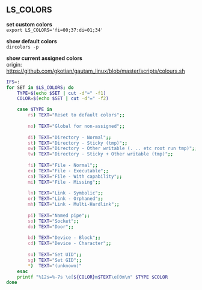 LS_COLORS
---

**set custom colors**  
`export LS_COLORS='fi=00;37:di=01;34'`  

**show default colors**  
`dircolors -p`  

**show current assigned colors**  
origin: https://github.com/gkotian/gautam_linux/blob/master/scripts/colours.sh  
```sh
IFS=:
for SET in $LS_COLORS; do
    TYPE=$(echo $SET | cut -d"=" -f1)
    COLOR=$(echo $SET | cut -d"=" -f2)

    case $TYPE in
        rs) TEXT="Reset to default colors";;
        
        no) TEXT="Global for non-assigned";;
        
        di) TEXT="Directory - Normal";;
        st) TEXT="Directory - Sticky (tmp)";;
        ow) TEXT="Directory - Other writable (. .. etc root run tmp)";;
        tw) TEXT="Directory - Sticky + Other writable (tmp)";;
        
        fi) TEXT="File - Normal";;
        ex) TEXT="File - Executable";;
        ca) TEXT="File - With capability";;
        mi) TEXT="File - Missing";;
        
        ln) TEXT="Link - Symbolic";;
        or) TEXT="Link - Orphaned";;
        mh) TEXT="Link - Multi-Hardlink";;
        
        pi) TEXT="Named pipe";;
        so) TEXT="Socket";;
        do) TEXT="Door";;
        
        bd) TEXT="Device - Block";;
        cd) TEXT="Device - Character";;
        
        su) TEXT="Set UID";;
        sg) TEXT="Set GID";;
        *)  TEXT="(unknown)"
    esac
    printf "%12s=%-7s \e[${COLOR}m$TEXT\e[0m\n" $TYPE $COLOR
done
```
